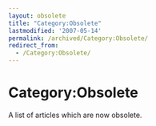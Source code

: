 ```yaml
---
layout: obsolete
title: "Category:Obsolete"
lastmodified: '2007-05-14'
permalink: /archived/Category:Obsolete/
redirect_from:
  - /Category:Obsolete/
---
```


Category:Obsolete
=================

A list of articles which are now obsolete.

